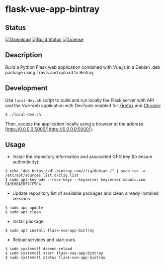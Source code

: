 # flask-vue-app-bintray

## Status

[![Download](https://api.bintray.com/packages/zlig/debian/flask-vue-app-bintray/images/download.svg)](https://bintray.com/zlig/debian/flask-vue-app-bintray#files)
[![Build Status](https://travis-ci.org/zlig/flask-vue-app-bintray.svg?branch=master)](https://travis-ci.org/zlig/flask-vue-app-bintray)
[![License](https://img.shields.io/badge/License-LGPL%202.1-blue.svg)](https://opensource.org/licenses/LGPL-2.1)

## Description

Build a Python Flask web application combined with Vue.js in a Debian .deb package using Travis and upload to Bintray 


## Development

Use `local-dev.sh` script to build and run locally the Flask server with API and the Vue web application with DevTools enabled for [Firefox](https://addons.mozilla.org/en-US/firefox/addon/vue-js-devtools/) and [Chrome](https://chrome.google.com/webstore/detail/vuejs-devtools/nhdogjmejiglipccpnnnanhbledajbpd):

```
$ ./local-dev.sh
```
Then, access the application locally using a browser at the address: [http://0.0.0.0:5000/](http://0.0.0.0:5000/).


## Usage

* Install the repository information and associated GPG key (to ensure authenticity):
```
$ echo "deb https://dl.bintray.com/zlig/debian /" | sudo tee -a /etc/apt/sources.list.d/zlig.list
$ sudo apt-key adv --recv-keys --keyserver keyserver.ubuntu.com EA3E6BAEB37CF5E4
```

* Update repository list of available packages and clean already installed versions
```
$ sudo apt update
$ sudo apt clean
```

* Install package
```
$ sudo apt install flask-vue-app-bintray
```

* Reload services and start ours
```
$ sudo systemctl daemon-reload
$ sudo systemctl start flask-vue-app-bintray
$ sudo systemctl status flask-vue-app-bintray
```
